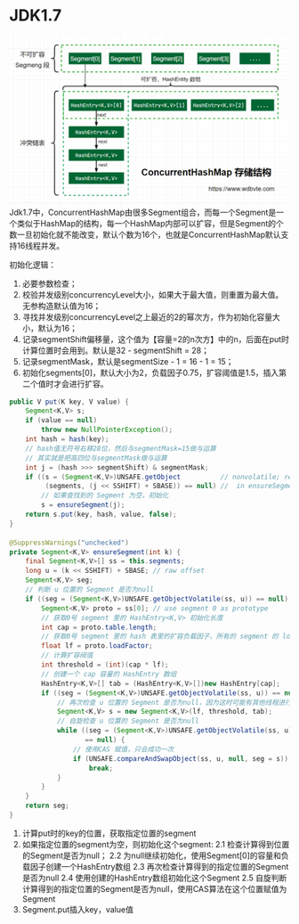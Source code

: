 # JDK1.7
![avatar](/static/concurrenthashmap1.7.png)
Jdk1.7中，ConcurrentHashMap由很多Segment组合，而每一个Segment是一个类似于HashMap的结构，每一个HashMap内部可以扩容，但是Segment的个数一旦初始化就不能改变，默认个数为16个，也就是ConcurrentHashMap默认支持16线程并发。

初始化逻辑：
1. 必要参数检查；
2. 校验并发级别concurrencyLevel大小，如果大于最大值，则重置为最大值。无参构造默认值为16；
3. 寻找并发级别concurrencyLevel之上最近的2的幂次方，作为初始化容量大小，默认为16；
4. 记录segmentShift偏移量，这个值为【容量=2的n次方】中的n，后面在put时计算位置时会用到。默认是32 - segmentShift = 28；
5. 记录segmentMask，默认是segmentSize - 1 = 16 - 1 = 15；
6. 初始化segments[0]，默认大小为2，负载因子0.75，扩容阈值是1.5，插入第二个值时才会进行扩容。

``` java
public V put(K key, V value) {
    Segment<K,V> s;
    if (value == null) 
        throw new NullPointerException();
    int hash = hash(key);
    // hash值无符号右移28位，然后与segmentMask=15做与运算
    // 其实就是把高四位与segmentMask做与运算
    int j = (hash >>> segmentShift) & segmentMask;
    if ((s = (Segment<K,V>)UNSAFE.getObject          // nonvolatile; recheck
         (segments, (j << SSHIFT) + SBASE)) == null) //  in ensureSegment
        // 如果查找到的 Segment 为空，初始化
        s = ensureSegment(j);
    return s.put(key, hash, value, false);
}

@SuppressWarnings("unchecked")
private Segment<K,V> ensureSegment(int k) {
    final Segment<K,V>[] ss = this.segments;
    long u = (k << SSHIFT) + SBASE; // raw offset
    Segment<K,V> seg;
    // 判断 u 位置的 Segment 是否为null
    if ((seg = (Segment<K,V>)UNSAFE.getObjectVolatile(ss, u)) == null) {
        Segment<K,V> proto = ss[0]; // use segment 0 as prototype
        // 获取0号 segment 里的 HashEntry<K,V> 初始化长度
        int cap = proto.table.length;
        // 获取0号 segment 里的 hash 表里的扩容负载因子，所有的 segment 的 loadFactor 是相同的
        float lf = proto.loadFactor;
        // 计算扩容阀值
        int threshold = (int)(cap * lf);
        // 创建一个 cap 容量的 HashEntry 数组
        HashEntry<K,V>[] tab = (HashEntry<K,V>[])new HashEntry[cap];
        if ((seg = (Segment<K,V>)UNSAFE.getObjectVolatile(ss, u)) == null) { // recheck
            // 再次检查 u 位置的 Segment 是否为null，因为这时可能有其他线程进行了操作
            Segment<K,V> s = new Segment<K,V>(lf, threshold, tab);
            // 自旋检查 u 位置的 Segment 是否为null
            while ((seg = (Segment<K,V>)UNSAFE.getObjectVolatile(ss, u))
                   == null) {
                // 使用CAS 赋值，只会成功一次
                if (UNSAFE.compareAndSwapObject(ss, u, null, seg = s))
                    break;
            }
        }
    }
    return seg;
}
```

1. 计算put时的key的位置，获取指定位置的segment
2. 如果指定位置的segment为空，则初始化这个segment:
    2.1 检查计算得到位置的Segment是否为null；
    2.2 为null继续初始化，使用Segment[0]的容量和负载因子创建一个HashEntry数组
    2.3 再次检查计算得到的指定位置的Segment是否为null
    2.4 使用创建的HashEntry数组初始化这个Segment
    2.5 自旋判断计算得到的指定位置的Segment是否为null，使用CAS算法在这个位置赋值为Segment
3. Segment.put插入key，value值

``` java

```